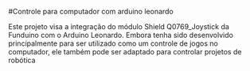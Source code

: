 #Controle para computador com arduino leonardo

Este projeto visa a integração do módulo Shield Q0769_Joystick da Funduino com o Arduino Leonardo. Embora tenha sido desenvolvido principalmente para ser utilizado como um controle de jogos no computador, ele também pode ser adaptado para controlar projetos de robótica
